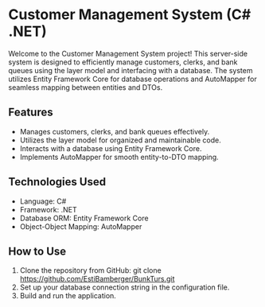 # Customer Management System (C# .NET)

Welcome to the Customer Management System project! This server-side system is designed to efficiently manage customers, clerks, and bank queues using the layer model and interfacing with a database. The system utilizes Entity Framework Core for database operations and AutoMapper for seamless mapping between entities and DTOs.

## Features

- Manages customers, clerks, and bank queues effectively.
- Utilizes the layer model for organized and maintainable code.
- Interacts with a database using Entity Framework Core.
- Implements AutoMapper for smooth entity-to-DTO mapping.

## Technologies Used

- Language: C#
- Framework: .NET
- Database ORM: Entity Framework Core
- Object-Object Mapping: AutoMapper

## How to Use

1. Clone the repository from GitHub:
git clone https://github.com/EstiBamberger/BunkTurs.git
2. Set up your database connection string in the configuration file.
3. Build and run the application.
